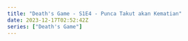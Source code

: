 ```yaml
---
title: "Death's Game - S1E4 - Punca Takut akan Kematian"
date: 2023-12-17T02:52:42Z
series: ["Death's Game"]
---
```



<mux-player stream-type="on-demand"
  src="https://kp3d-my.sharepoint.com/personal/ryoo_kp3d_onmicrosoft_com/_layouts/15/download.aspx?share=ERwU3HPKRSVOubvv-g3cUzUBaNpLmRagY-agzWW25OK4JA" prefer-playback="mse" controls>
  </mux-player>
  
  
  <script src="https://cdn.jsdelivr.net/npm/@mux/mux-player"></script>
  
 <script type="application/ld+json">
 {
  "@context": "https://schema.org/",
  "@type": "VideoObject",
  "name": "Death's Game - S1E4 - Punca Takut akan Kematian",
  "contentUrl": "https://stream.mux.com/5DMI22XzRjYDozWtaZONm01UaqK02fKCB8JjoNp02zieFI.m3u8",
  "thumbnailUrl": "https://www.themoviedb.org/t/p/original/zwsJRRmVozVZ1tDs8buIs97pCqm.jpg?width=314&fit_mode=preserve&time=25",
  "uploadDate": "2023-12-17T02:52:42Z",
}

</script>